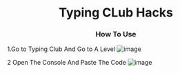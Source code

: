 <h1 align="center">Typing CLub Hacks</h1>
<h3 align="center">How To Use</h3>



1.Go to Typing Club And Go to A Level
![image](https://user-images.githubusercontent.com/98996547/224059733-a274efaa-1e9c-4702-8944-a2de750725be.png)



2 Open The Console And Paste The Code
![image](https://user-images.githubusercontent.com/98996547/224060055-1a02d65c-e73d-4da0-b81d-960e63703f4b.png)
